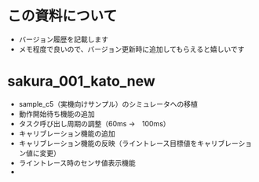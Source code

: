# この資料について
- バージョン履歴を記載します
- メモ程度で良いので、バージョン更新時に追加してもらえると嬉しいです

# sakura_001_kato_new
- sample_c5（実機向けサンプル）のシミュレータへの移植
- 動作開始待ち機能の追加
- タスク呼び出し周期の調整（60ms →　100ms）
- キャリブレーション機能の追加
- キャリブレーション機能の反映（ライントレース目標値をキャリブレーション値に変更）
- ライントレース時のセンサ値表示機能
- 